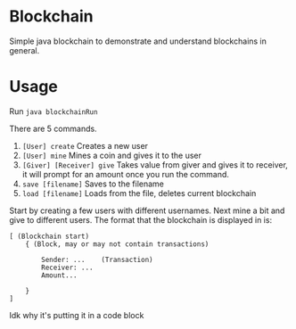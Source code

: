 # Blockchain

Simple java blockchain to demonstrate and understand blockchains in general.



# Usage

Run `java blockchainRun`

There are 5 commands.

1. `[User] create`
    Creates a new user
2. `[User] mine`
    Mines a coin and gives it to the user
3. `[Giver] [Receiver] give`
    Takes value from giver and gives it to receiver, it will prompt for an amount once you run the command.
4. `save [filename]`
    Saves to the filename
5. `load [filename]`
    Loads from the file, deletes current blockchain

Start by creating a few users with different usernames. Next mine a bit and give to different users. The format that the blockchain is displayed in is:

```
[ (Blockchain start)
    { (Block, may or may not contain transactions)

        Sender: ...    (Transaction)
        Receiver: ...
        Amount...

    }
]
```
Idk why it's putting it in a code block
